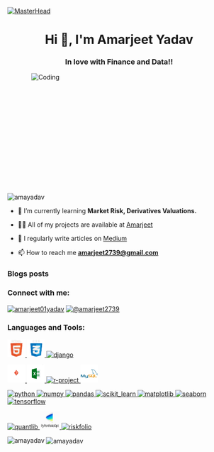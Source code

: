 [![MasterHead]( https://github.com/AMAYadav/AMAYadav/blob/main/gif.gif )](https://amayadav.github.io/amarjeets/)
<!--https://wallpaperaccess.com/full/6993068.gif 
https://wallpaperaccess.com/full/1398314.jpg

https://media.licdn.com/dms/image/C4D22AQFkVPNiwrxHmw/feedshare-shrink_2048_1536/0/1623139831071?e=1680739200&v=beta&t=cP48wyScfGLufdH_3kH7IwFeSwFb8SEcfAv2qTRo098

-->
<h1 align="center">Hi 👋, I'm Amarjeet Yadav</h1>
<h3 align="center">In love with Finance and Data!!</h3>
<img align="right" alt="Coding" width="450" height = "270" src="https://www.intersystemsuki.com/wp-content/uploads/2020/06/finance.gif">

<p align="left"> <img src="https://komarev.com/ghpvc/?username=amayadav&label=Profile%20views&color=0e75b6&style=flat" alt="amayadav" /> </p>

- 🌱 I’m currently learning **Market Risk, Derivatives Valuations.**

- 👨‍💻 All of my projects are available at [Amarjeet](https://github.com/AMAYadav)

- 📝 I regularly write articles on [Medium](https://medium.com/@amarjeet2739)

- 📫 How to reach me **amarjeet2739@gmail.com**

### Blogs posts
<!-- BLOG-POST-LIST:START -->
<!-- BLOG-POST-LIST:END -->

<h3 align="left">Connect with me:</h3>
<p align="left">
<a href="https://linkedin.com/in/amarjeet01yadav" target="blank"><img align="center" src="https://raw.githubusercontent.com/rahuldkjain/github-profile-readme-generator/master/src/images/icons/Social/linked-in-alt.svg" alt="amarjeet01yadav" height="30" width="40" /></a>
<a href="https://medium.com/@amarjeet2739" target="blank"><img align="center" src="https://raw.githubusercontent.com/rahuldkjain/github-profile-readme-generator/master/src/images/icons/Social/medium.svg" alt="@amarjeet2739" height="30" width="40" /></a>
</p>

<h3 align="left">Languages and Tools:</h3>
<p align="left">
<a href="https://www.w3.org/html/" target="_blank" rel="noreferrer"> <img src="https://github.com/AMAYadav/AMAYadav/blob/main/htmlgif.gif" alt="html5" width="40" height="40"/> </a>
<a href="https://www.w3schools.com/css/" target="_blank" rel="noreferrer"> <img src="https://github.com/AMAYadav/AMAYadav/blob/main/cssgif.gif" alt="css3" width="40" height="40"/> </a>
<a href="https://www.djangoproject.com/" target="_blank" rel="noreferrer"> <img src="https://cdn.worldvectorlogo.com/logos/django.svg" alt="django" width="40" height="40"/></a>

<a href="https://git-scm.com/" target="_blank" rel="noreferrer"> <img src="https://github.com/AMAYadav/AMAYadav/blob/main/git.gif" alt="git" width="40" height="40"/> </a>
<a href="https://support.microsoft.com/en-us/office/excel-functions-alphabetical-b3944572-255d-4efb-bb96-c6d90033e188" target="_blank" rel="noreferrer"> <img src="https://github.com/AMAYadav/AMAYadav/blob/main/excel%20gif.gif" alt="excel" width="40" height="40"/> </a>
<a href="https://www.r-project.org/about.html" target="_blank" rel="noreferrer"> <img src="https://user-images.githubusercontent.com/1775316/36732568-68dc69e6-1bce-11e8-890a-5cd3a20ab8d6.gif" alt="r-project" width="40" height="40"/> </a>
<a href="https://www.mysql.com/" target="_blank" rel="noreferrer"> <img src="https://raw.githubusercontent.com/devicons/devicon/master/icons/mysql/mysql-original-wordmark.svg" alt="mysql" width="40" height="40"/> </a>

<a href="https://www.python.org" target="_blank" rel="noreferrer"> <img src="https://i.giphy.com/media/coxQHKASG60HrHtvkt/giphy.webp" alt="python" width="40" height="40"/> </a>
<a href="https://numpy.org/doc/stable/reference/index.html" target="_blank" rel="noreferrer"> <img src="https://numpy.org/doc/stable/_static/numpylogo.svg" alt="numpy" width="100" height="40"/> </a>
<a href="https://pandas.pydata.org/" target="_blank" rel="noreferrer"> <img src="https://encrypted-tbn0.gstatic.com/images?q=tbn:ANd9GcTkKmkBqviJKR3yCj5F251eRodlrKmubG6ey7pJMGGLMs2CF23gBT_4QevLGRVUjcSXSkQ&usqp=CAU" alt="pandas" width="65" height="35"/> </a>
<a href="https://scikit-learn.org/" target="_blank" rel="noreferrer"> <img src="https://upload.wikimedia.org/wikipedia/commons/0/05/Scikit_learn_logo_small.svg" alt="scikit_learn" width="40" height="40"/> </a>
<a href="https://matplotlib.org/" target="_blank" rel="noreferrer"> <img src="https://matplotlib.org/stable/_static/images/logo_dark.svg" alt="matplotlib" width="100" height="40"/> </a>
<a href="https://seaborn.pydata.org/" target="_blank" rel="noreferrer"> <img src="https://seaborn.pydata.org/_images/logo-mark-lightbg.svg" alt="seaborn" width="40" height="40"/> </a>
<a href="https://www.tensorflow.org" target="_blank" rel="noreferrer"> <img src="https://www.vectorlogo.zone/logos/tensorflow/tensorflow-icon.svg" alt="tensorflow" width="40" height="40"/> </a>

<a href="https://quantlib-python-docs.readthedocs.io/en/latest/" target="_blank" rel="noreferrer"> <img src="https://avatars.githubusercontent.com/u/15903619?s=200&v=4" alt="quantlib" width="40" height="40"/> </a>
<a href="https://pyportfolioopt.readthedocs.io/en/latest/" target="_blank" rel="noreferrer"> <img src="https://github.com/AMAYadav/AMAYadav/blob/main/pyfolio.webp" alt="pyfolio" width="45" height="40"/> </a>
<a href="https://riskfolio-lib.readthedocs.io/en/latest/index.html" target="_blank" rel="noreferrer"> <img src="https://riskfolio-lib.readthedocs.io/en/latest/_images/Pie_Chart.png" alt="riskfolio" width="50" height="40"/> </a>
</p>

<p><img align="left" src="https://github-readme-stats.vercel.app/api/top-langs?username=amayadav&show_icons=true&locale=en&layout=compact" alt="amayadav" /></p>

<p>&nbsp;<img align="center" src="https://github-readme-stats.vercel.app/api?username=amayadav&show_icons=true&locale=en" alt="amayadav" /></p>
